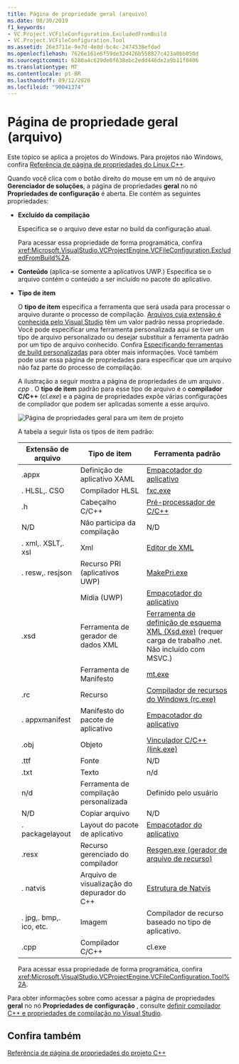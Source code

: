 ```yaml
---
title: Página de propriedade geral (arquivo)
ms.date: 08/30/2019
f1_keywords:
- VC.Project.VCFileConfiguration.ExcludedFromBuild
- VC.Project.VCFileConfiguration.Tool
ms.assetid: 26e3711e-9e7d-4e8d-bc4c-2474538efdad
ms.openlocfilehash: 7626e161e6f59de32d426b558827c423a0bb050d
ms.sourcegitcommit: 6280a4c629de0f638ebc2edd446de2a9b11f0406
ms.translationtype: MT
ms.contentlocale: pt-BR
ms.lasthandoff: 09/12/2020
ms.locfileid: "90041374"
---
```

# <a name="general-property-page-file"></a>Página de propriedade geral (arquivo)

Este tópico se aplica a projetos do Windows. Para projetos não Windows, confira [Referência de página de propriedades do Linux C++](../../linux/prop-pages-linux.md).

Quando você clica com o botão direito do mouse em um nó de arquivo **Gerenciador de soluções**, a página de propriedades **geral** no nó **Propriedades de configuração** é aberta. Ele contém as seguintes propriedades:

- **Excluído da compilação**

   Especifica se o arquivo deve estar no build da configuração atual.

   Para acessar essa propriedade de forma programática, confira <xref:Microsoft.VisualStudio.VCProjectEngine.VCFileConfiguration.ExcludedFromBuild%2A>.

- **Conteúdo** (aplica-se somente a aplicativos UWP.) Especifica se o arquivo contém o conteúdo a ser incluído no pacote do aplicativo.

- **Tipo de item**

   O **tipo de item** especifica a ferramenta que será usada para processar o arquivo durante o processo de compilação. [Arquivos cuja extensão é conhecida pelo Visual Studio](/visualstudio/extensibility/visual-cpp-project-extensibility#project-items) têm um valor padrão nessa propriedade. Você pode especificar uma ferramenta personalizada aqui se tiver um tipo de arquivo personalizado ou desejar substituir a ferramenta padrão por um tipo de arquivo conhecido. Confira [Especificando ferramentas de build personalizadas](../specifying-custom-build-tools.md) para obter mais informações. Você também pode usar essa página de propriedades para especificar que um arquivo não faz parte do processo de compilação.

   A ilustração a seguir mostra a página de propriedades de um arquivo *. cpp* . O **tipo de item** padrão para esse tipo de arquivo é o **compilador C/C++** (*cl.exe*) e a página de propriedades expõe várias configurações de compilador que podem ser aplicadas somente a esse arquivo.

   ![Página de propriedades geral para um item de projeto](media/file-general-item-type.png "Opções de tipo de item")

    A tabela a seguir lista os tipos de item padrão:

    |Extensão de arquivo|Tipo de item|Ferramenta padrão|
    |-|-|-|
    |.appx|Definição de aplicativo XAML|[Empacotador do aplicativo](/windows/win32/appxpkg/make-appx-package--makeappx-exe-)|
    |. HLSL,. CSO|Compilador HLSL|[fxc.exe](/windows/win32/direct3dtools/fxc)|
    |.h|Cabeçalho C/C++|[Pré-processador de C/C++](../../preprocessor/c-cpp-preprocessor-reference.md)|
    |N/D|Não participa da compilação|N/D|
    |. xml,. XSLT,. xsl|Xml|[Editor de XML](/visualstudio/xml-tools/xml-editor)|
    |. resw,. resjson|Recurso PRI (aplicativos UWP)|[MakePri.exe](/windows/uwp/app-resources/compile-resources-manually-with-makepri)|
    ||Mídia (UWP)|[Empacotador do aplicativo](/windows/win32/appxpkg/make-appx-package--makeappx-exe-)|
    |.xsd|Ferramenta de gerador de dados XML|[Ferramenta de definição de esquema XML (Xsd.exe)](/dotnet/standard/serialization/xml-schema-definition-tool-xsd-exe) (requer carga de trabalho .net. Não incluído com MSVC.)|
    ||Ferramenta de Manifesto|[mt.exe](/windows/win32/sbscs/mt-exe)|
    |.rc|Recurso|[Compilador de recursos do Windows (rc.exe)](/windows/win32/menurc/resource-compiler)|
    |. appxmanifest|Manifesto do pacote de aplicativo|[Empacotador do aplicativo](/windows/win32/appxpkg/make-appx-package--makeappx-exe-)|
    |.obj|Objeto|[Vinculador C/C++ (link.exe)](cl-invokes-the-linker.md)|
    |.ttf|Fonte|N/D|
    |.txt|Texto|n/d|
    |n/d|Ferramenta de compilação personalizada|Definido pelo usuário|
    |N/D|Copiar arquivo|N/D|
    |. packagelayout|Layout do pacote de aplicativo|[Empacotador do aplicativo](/windows/win32/appxpkg/make-appx-package--makeappx-exe-)|
    |.resx|Recurso gerenciado do compilador|[Resgen.exe (gerador de arquivo de recurso)](/dotnet/framework/tools/resgen-exe-resource-file-generator)|
    |. natvis|Arquivo de visualização do depurador do C++|[Estrutura de Natvis](/visualstudio/debugger/create-custom-views-of-native-objects)|
    |. jpg,. bmp,. ico, etc.|Imagem|Compilador de recurso baseado no tipo de aplicativo.|
    |.cpp|Compilador C/C++|cl.exe|

   Para acessar essa propriedade de forma programática, confira <xref:Microsoft.VisualStudio.VCProjectEngine.VCFileConfiguration.Tool%2A>.

Para obter informações sobre como acessar a página de propriedades **geral** no nó **Propriedades de configuração** , consulte [definir compilador C++ e propriedades de compilação no Visual Studio](../working-with-project-properties.md).

## <a name="see-also"></a>Confira também

[Referência de página de propriedades do projeto C++](property-pages-visual-cpp.md)
